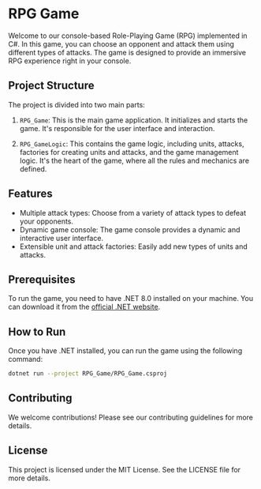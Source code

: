 # RPG Game

Welcome to our console-based Role-Playing Game (RPG) implemented in C#. In this game, you can choose an opponent and attack them using different types of attacks. The game is designed to provide an immersive RPG experience right in your console.

## Project Structure

The project is divided into two main parts:

1. `RPG_Game`: This is the main game application. It initializes and starts the game. It's responsible for the user interface and interaction.

2. `RPG_GameLogic`: This contains the game logic, including units, attacks, factories for creating units and attacks, and the game management logic. It's the heart of the game, where all the rules and mechanics are defined.

## Features

- Multiple attack types: Choose from a variety of attack types to defeat your opponents.
- Dynamic game console: The game console provides a dynamic and interactive user interface.
- Extensible unit and attack factories: Easily add new types of units and attacks.

## Prerequisites

To run the game, you need to have .NET 8.0 installed on your machine. You can download it from the [official .NET website](https://dotnet.microsoft.com/download).

## How to Run

Once you have .NET installed, you can run the game using the following command:

```sh
dotnet run --project RPG_Game/RPG_Game.csproj
```

## Contributing

We welcome contributions! Please see our contributing guidelines for more details.

## License

This project is licensed under the MIT License. See the LICENSE file for more details.